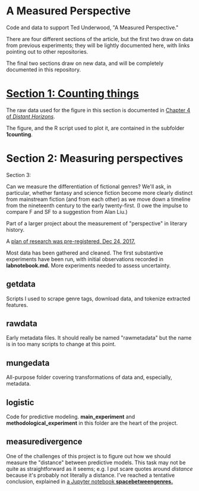 A Measured Perspective
=========================

Code and data to support Ted Underwood, "A Measured Perspective."

There are four different sections of the article, but the first two draw on data from previous experiments; they will be lightly documented here, with links pointing out to other repositories.

The final two sections draw on new data, and will be completely documented in this repository.

[Section 1: Counting things](https://github.com/tedunderwood/measureperspective/tree/master/1counting)
==========================

The raw data used for the figure in this section is documented in [Chapter 4 of *Distant Horizons*](https://github.com/tedunderwood/horizon/tree/master/chapter4).

The figure, and the R script used to plot it, are contained in the subfolder **1counting**.

Section 2: Measuring perspectives
=================================

Section 3:

Can we measure the differentiation of fictional genres? We'll ask, in particular, whether fantasy and science fiction become more clearly distinct from mainstream fiction (and from each other) as we move down a timeline from the nineteenth century to the early twenty-first. (I owe the impulse to compare F and SF to a suggestion from Alan Liu.)

Part of a larger project about the measurement of "perspective" in literary history.

A [plan of research was pre-registered, Dec 24, 2017.](https://osf.io/5b72w/register/5771ca429ad5a1020de2872e)

Most data has been gathered and cleaned. The first substantive experiments have been run, with initial observations recorded in **labnotebook.md.** More experiments needed to assess uncertainty.

getdata
-------

Scripts I used to scrape genre tags, download data, and tokenize extracted features.

rawdata
-------

Early metadata files. It should really be named "rawmetadata" but the name is in too many scripts to change at this point.

mungedata
---------

All-purpose folder covering transformations of data and, especially, metadata.

logistic
--------

Code for predictive modeling. **main_experiment** and **methodological_experiment** in this folder are the heart of the project.

measuredivergence
-----------------

One of the challenges of this project is to figure out how we should measure the "distance" between predictive models. This task may not be quite as straightforward as it seems; e.g. I put scare quotes around *distance* because it's probably not literally a distance. I've reached a tentative conclusion, explained in [a Jupyter notebook **spacebetweengenres.**](https://github.com/tedunderwood/measureperspective/blob/master/measuredivergence/spacebetweengenres.ipynb)
